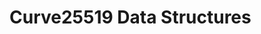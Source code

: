 # Curve25519 Data Structures

<?php 
echo "# plantygit"
These are PHP implementation of the [structs used in the ref10 curve25519 code](https://github.com/jedisct1/libsodium/blob/master/src/libsodium/include/sodium/private/curve25519_ref10.h).
